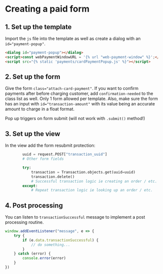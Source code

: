 # Creating a paid form

## 1. Set up the template

Import the `js` file into the template as well as create a dialog with an `id="payment-popup"`.

```html
<dialog id="payment-popup"></dialog>
<script>const webPaymentWindowURL = '{% url "web-payment-window" %}';</script>
<script src="{% static 'payments/cardPaymentPopup.js' %}"></script>
```

## 2. Set up the form

Give the form `class="attach-card-payment"`. If you want to confirm payments after before charging customer, add `confirmation-needed` to the class list as well. Only 1 form allowed per template. Also, make sure the form has an input with `id="transaction-amount"` with its value being an accurate amount to charge in a float format.

Pop up triggers on form submit (will not work with `.submit()` method!)

## 3. Set up the view

In the view add the form resubmit protection:

```python
        uuid = request.POST["transaction_uuid"]
        # Other form fields

        try:
            transaction = Transaction.objects.get(uuid=uuid)
            transaction.delete()
            # Successful transaction logic ie creating an order / etc.
        except:
            # Repeat transaction logic ie looking up an order / etc.
```

## 4. Post processing

You can listen to `transactionSuccessful` message to implement a post processing routine.

```js
window.addEventListener("message", e => {
    try {
        if (e.data.transactionSuccessful) {
            // do something...
        }
    } catch (error) {
        console.error(error)
    }
})
```
